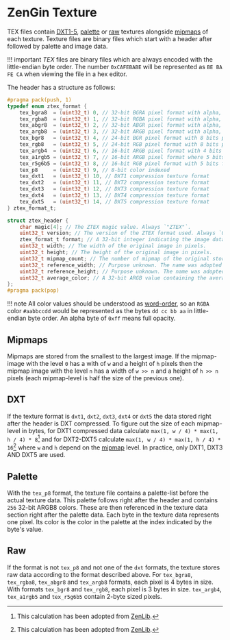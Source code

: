 # ZenGin Texture

TEX files contain [DXT1-5](#dxt), [palette](#palette) or [raw](#raw) textures alongside [mipmaps](#mipmaps) of each
texture. Texture files are binary files which start with a header after followed by palette and image data.

!!! important
*TEX* files are binary files which are always encoded with the little-endian byte order. The number `0xCAFEBABE`
will be represented as `BE BA FE CA` when viewing the file in a hex editor.

The header has a structure as follows:

```c title="ZenGin texture header structure"
#pragma pack(push, 1)
typedef enum ztex_format {
    tex_bgra8  = (uint32_t) 0, // 32-bit BGRA pixel format with alpha, using 8 bits per channel
    tex_rgba8  = (uint32_t) 1, // 32-bit RGBA pixel format with alpha, using 8 bits per channel
    tex_abgr8  = (uint32_t) 2, // 32-bit ABGR pixel format with alpha, using 8 bits per channel
    tex_argb8  = (uint32_t) 3, // 32-bit ARGB pixel format with alpha, using 8 bits per channel
    tex_bgr8   = (uint32_t) 4, // 24-bit BGR pixel format with 8 bits per channel
    tex_rgb8   = (uint32_t) 5, // 24-bit RGB pixel format with 8 bits per channel
    tex_argb4  = (uint32_t) 6, // 16-bit ARGB pixel format with 4 bits for each channel
    tex_a1rgb5 = (uint32_t) 7, // 16-bit ARGB pixel format where 5 bits are reserved for each color and 1 bit is reserved for alpha
    tex_r5g6b5 = (uint32_t) 8, // 16-bit RGB pixel format with 5 bits for red, 6 bits for green, and 5 bits for blue
    tex_p8     = (uint32_t) 9, // 8-bit color indexed
    tex_dxt1   = (uint32_t) 10, // DXT1 compression texture format
    tex_dxt2   = (uint32_t) 11, // DXT2 compression texture format
    tex_dxt3   = (uint32_t) 12, // DXT3 compression texture format
    tex_dxt4   = (uint32_t) 13, // DXT4 compression texture format
    tex_dxt5   = (uint32_t) 14, // DXT5 compression texture format
} ztex_format_t;

struct ztex_header {
    char magic[4]; // The ZTEX magic value. Always `"ZTEX"`.
    uint32_t version; // The version of the ZTEX format used. Always `0`.
    ztex_format_t format; // A 32-bit integer indicating the image data format used.
    uint32_t width; // The width of the original image in pixels.
    uint32_t height; // The height of the original image in pixels.
    uint32_t mipmap_count; // The number of mipmap of the original stored.
    uint32_t reference_width; // Purpose unknown. The name was adopted from ZenLib
    uint32_t reference_height; // Purpose unknown. The name was adopted from ZenLib
    uint32_t average_color; // A 32-bit ARGB value containing the average color of the image.
};
#pragma pack(pop)
```

!!! note
All color values should be understood as [word-order](https://en.wikipedia.org/wiki/RGBA_color_model#Representation),
so an `RGBA` color `#aabbccdd` would be represented as the bytes `dd cc bb aa` in little-endian byte order. An alpha
byte of `0xff` means full opacity.

## Mipmaps

Mipmaps are stored from the smallest to the largest image. If the mipmap-image with the level `0` has a with of `w`
and a height of `h` pixels then the mipmap image with the level `n` has a width of `w >> n` and a height of `h >> n`
pixels (each mipmap-level is half the size of the previous one).

## DXT

If the texture format is `dxt1`, `dxt2`, `dxt3`, `dxt4` or `dxt5` the data stored right after the header is DXT
compressed. To figure out the size of each mipmap-level in bytes, for DXT1 compressed data calculate
`max(1, w / 4) * max(1, h / 4) * 8`[^1] and for DXT2-DXT5 calculate `max(1, w / 4) * max(1, h / 4) * 16`[^1] where `w`
and `h`
depend on the [mipmap](#mipmaps) level. In practice, only DXT1, DXT3 AND DXT5 are used.

## Palette

With the `tex_p8` format, the texture file contains a palette-list before the actual texture data. This palette follows
right after the header and contains `256` 32-bit ARGB8 colors. These are then referenced in the texture data section
right after the palette data. Each byte in the texture data represents one pixel. Its color is the color in the palette
at the index indicated by the byte's value.

## Raw

If the format is not `tex_p8` and not one of the `dxt` formats, the texture stores raw data according to the format
described above. For `tex_bgra8`, `tex_rgba8`, `tex_abgr8` and `tex_argb8` formats, each pixel is 4 bytes in size. With
formats `tex_bgr8` and `tex_rgb8`, each pixel is 3 bytes in size. `tex_argb4`, `tex_a1rgb5` and `tex_r5g6b5` contain
2-byte sized pixels.

[^1]: This calculation has been adopted
from [ZenLib](https://github.com/ataulien/ZenLib/blob/master/zenload/ztex2dds.cpp#L71-L77).
